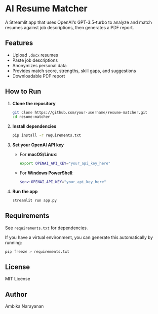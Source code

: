 # AI Resume Matcher

A Streamlit app that uses OpenAI's GPT-3.5-turbo to analyze and match resumes against job descriptions, then generates a PDF report.

## Features

- Upload `.docx` resumes
- Paste job descriptions
- Anonymizes personal data
- Provides match score, strengths, skill gaps, and suggestions
- Downloadable PDF report

## How to Run

1. **Clone the repository**

    ```bash
    git clone https://github.com/your-username/resume-matcher.git
    cd resume-matcher
    ```

2. **Install dependencies**

    ```bash
    pip install -r requirements.txt
    ```

3. **Set your OpenAI API key**

    - For **macOS/Linux**:

        ```bash
        export OPENAI_API_KEY="your_api_key_here"
        ```

    - For **Windows PowerShell**:

        ```powershell
        $env:OPENAI_API_KEY="your_api_key_here"
        ```

4. **Run the app**

    ```bash
    streamlit run app.py
    ```



## Requirements
   See `requirements.txt` for dependencies.

   If you have a virtual environment, you can generate this automatically by running:
   ```bash
   pip freeze > requirements.txt
   ```

## License
   MIT License

## Author
   Ambika Narayanan  

